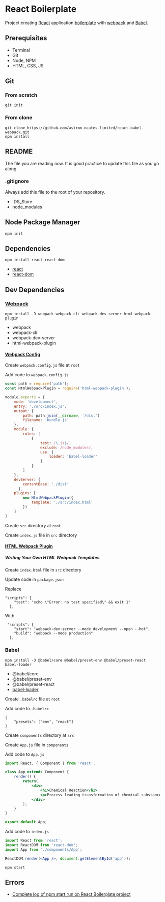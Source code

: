 # React Boilerplate

Project creating [React](https://reactjs.org/) application [boilerplate](https://medium.freecodecamp.org/whats-boilerplate-and-why-do-we-use-it-let-s-check-out-the-coding-style-guide-ac2b6c814ee7) with [webpack](https://webpack.js.org/) and [Babel](https://babeljs.io/).

## Prerequisites

- Terminal
- Git
- Node, NPM
- HTML, CSS, JS

## Git

### From scratch

`git init`

### From clone

```shell
git clone https://github.com/astron-nautes-limited/react-babel-webpack.git
npm install
```

## README

The file you are reading now. It is good practice to update this file as you go along.

### .gitignore

Always add this file to the root of your repository. 

- .DS_Store
- node_modules

## Node Package Manager

`npm init`

## Dependencies

`npm install react react-dom`

- [react](https://reactjs.org/docs/react-api.html)
- [react-dom](https://reactjs.org/docs/react-dom.html)

## Dev Dependencies

### [Webpack](https://webpack.js.org)

`npm install -D webpack webpack-cli webpack-dev-server html-webpack-plugin`

- webpack
- webpack-cli
- webpack-dev-server
- html-webpack-plugin

#### [Webpack Config](https://webpack.js.org/configuration/)

Create `webpack.config.js` file at `root`

Add code to `webpack.config.js`

```jsx
const path = require('path');
const HtmlWebpackPlugin = require('html-webpack-plugin');

module.exports = {
    mode: 'development',
    entry: './src/index.js',
    output: {
        path: path.join(__dirname, '/dist')
        filename: 'bundle.js'
    },
    module: {
        rules: [
            {
                test: /\.js$/,
                exclude: /node_modules/,
                use: {
                    loader: 'babel-loader'
                }
            }
        ]
    },
    devServer: {
        contentBase: './dist'
      },
    plugins: [
        new HtmlWebpackPlugin({
            template: './src/index.html'
        })
    ]
}
```

Create `src` directory at `root` 

Create `index.js` file in `src` directory

#### [HTML Webpack Plugin](https://github.com/jantimon/html-webpack-plugin)

##### Writing Your Own HTML Webpack Templates

Create `index.html` file in `src` directory

Update code in `package.json`

Replace

```shell
"scripts": {
    "test": "echo \"Error: no test specified\" && exit 1"
  },
```

With

```shell
 "scripts": {
    "start": "webpack-dev-server --mode development --open --hot",
    "build": "webpack --mode production" 
  },
```

### Babel

`npm install -D @babel/core @babel/preset-env @babel/preset-react babel-loader`

- @babel/core
- @babel/preset-env
- @babel/preset-react
- [babel-loader](https://github.com/babel/babel-loader)

Create `.babelrc` file at `root`

Add code to `.babelrc`

```shell
{
    "presets": ["env", "react"]
}
```

Create `components` directory at `src` 

Create `App.js` file in `components` 

Add code to `App.js`

```jsx
import React, { Component } from 'react';

class App extends Component {
    render() {
        return(
            <div>
                <h1>Chemical Reaction</h1>
                <p>Process leading transformation of chemical substances into other chemicals.</p>
            </div>
        );
    }
}

export default App;
```

Add code to `index.js`

```jsx
import React from 'react';
import ReactDOM from 'react-dom';
import App from './components/App';

ReactDOM.render(<App />, document.getElementById('app'));
```

`npm start`

## Errors

- [Complete log of npm start run on React Boilerplate project](https://gist.github.com/earth2travis/ba2d2a07358107edf4455feaf9c080a9)